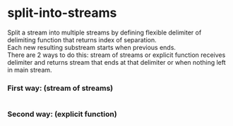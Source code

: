 # split-into-streams

Split a stream into multiple streams by defining flexible delimiter of delimiting function that returns index of separation.
<br/>Each new resulting substream starts when previous ends.
<br/>There are 2 ways to do this: stream of streams or explicit function receives delimiter and returns stream that ends at that delimiter or when nothing left in main stream.

### First way: (stream of streams)

```js

```

### Second way: (explicit function)

```js

```

